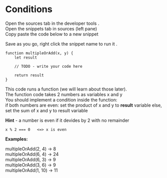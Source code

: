 # Conditions

Open the sources tab in the developer tools .  
Open the snippets tab in sources (left pane)   
Copy paste the code below to a new snippet

Save as you go, right click the snippet name to run it .    
```
function multipleOrAdd(x, y) {
    let result

    // TODO - write your code here

    return result
}
```

This code runs a function (we will learn about those later).   
The function code takes 2 numbers as variables x and y     
You should implement a condition inside the function:  
if both numbers are even: set the product of x and y to **result** variable
else, set the sum of x and y to result variable          
     
     
**Hint** - a number is even if it devides by 2 with no remainder     
```
x % 2 === 0   <=> x is even
```


**Examples:**

multipleOrAdd(2, 4) -> 8       
multipleOrAdd(6, 4) -> 24       
multipleOrAdd(6, 3) -> 9       
multipleOrAdd(3, 6) -> 9       
multipleOrAdd(1, 10) -> 11       
